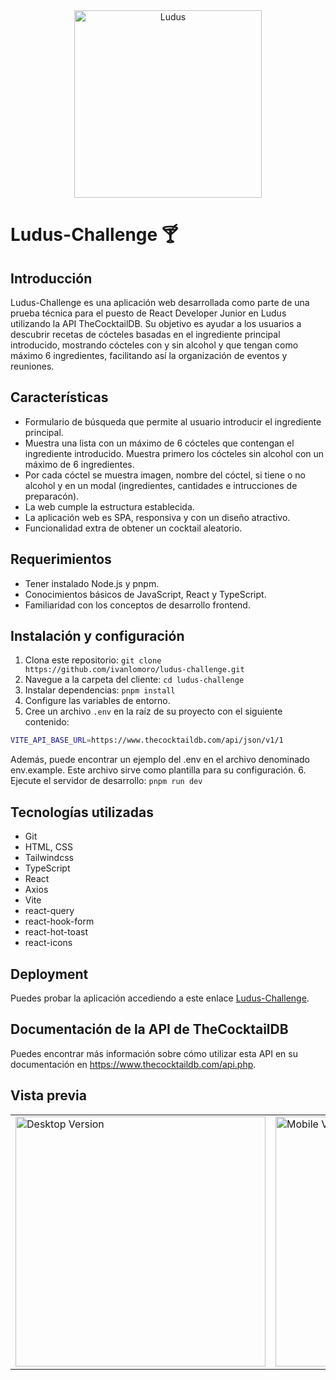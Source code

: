 <div align="center">
  <img src="https://res.cloudinary.com/dgxkfjsbz/image/upload/v1708350058/Ludus/favicon_imniut.svg" alt="Ludus" width="300">
</div>

# Ludus-Challenge 🍸

## Introducción

Ludus-Challenge es una aplicación web desarrollada como parte de una prueba técnica para el puesto de React Developer Junior en Ludus utilizando la API TheCocktailDB. Su objetivo es ayudar a los usuarios a descubrir recetas de cócteles basadas en el ingrediente principal introducido, mostrando cócteles con y sin alcohol y que tengan como máximo 6 ingredientes, facilitando así la organización de eventos y reuniones.

## Características

- Formulario de búsqueda que permite al usuario introducir el ingrediente principal.
- Muestra una lista con un máximo de 6 cócteles que contengan el ingrediente introducido. Muestra primero los cócteles sin alcohol con un máximo de 6 ingredientes.
- Por cada cóctel se muestra imagen, nombre del cóctel, si tiene o no alcohol y en un modal (ingredientes, cantidades e intrucciones de preparacón).
- La web cumple la estructura establecida.
- La aplicación web es SPA, responsiva y con un diseño atractivo.
- Funcionalidad extra de obtener un cocktail aleatorio.

## Requerimientos

- Tener instalado Node.js y pnpm.
- Conocimientos básicos de JavaScript, React y TypeScript.
- Familiaridad con los conceptos de desarrollo frontend.

## Instalación y configuración

1. Clona este repositorio: `git clone https://github.com/ivanlomoro/ludus-challenge.git`
2. Navegue a la carpeta del cliente: `cd ludus-challenge`
3. Instalar dependencias: `pnpm install`
4. Configure las variables de entorno.
5. Cree un archivo `.env` en la raíz de su proyecto con el siguiente contenido:
```sh
VITE_API_BASE_URL=https://www.thecocktaildb.com/api/json/v1/1
```
Además, puede encontrar un ejemplo del .env en el archivo denominado env.example. Este archivo sirve como plantilla para su configuración.
6. Ejecute el servidor de desarrollo: `pnpm run dev`

## Tecnologías utilizadas

- Git
- HTML, CSS
- Tailwindcss
- TypeScript
- React
- Axios
- Vite
- react-query
- react-hook-form
- react-hot-toast
- react-icons

## Deployment

Puedes probar la aplicación accediendo a este enlace <a href="https://ludus-challenge.vercel.app/" target="_blank">Ludus-Challenge</a>.

## Documentación de la API de TheCocktailDB

Puedes encontrar más información sobre cómo utilizar esta API en su documentación en https://www.thecocktaildb.com/api.php.

## Vista previa

<table>
  <tr>
    <td><img src="./src/assets/previews/ludus-desktop.gif" alt="Desktop Version" width="400"/></td>
    <td><img src="./src/assets/previews/ludus-mobile.gif" alt="Mobile Version" width="400"/></td>
  </tr>
</table>
